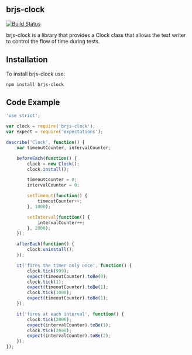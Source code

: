 ## brjs-clock

[![Build Status](https://travis-ci.org/BladeRunnerJS/brjs-clock.svg)](https://travis-ci.org/BladeRunnerJS/brjs-clock)

brjs-clock is a library that provides a Clock class that allows the test writer to control the flow of time during tests.

## Installation

To install brjs-clock use:

`npm install brjs-clock`

## Code Example

```javascript
'use strict';

var clock = require('brjs-clock');
var expect = require('expectations');

describe('Clock', function() {
	var timeoutCounter, intervalCounter;

	beforeEach(function() {
		clock = new Clock();
		clock.install();

		timeoutCounter = 0;
		intervalCounter = 0;

		setTimeout(function() {
			timeoutCounter++;
		}, 1000);

		setInterval(function() {
			intervalCounter++;
		}, 2000);
	});

	afterEach(function() {
		clock.uninstall();
	});

	it('fires the timer only once', function() {
		clock.tick(999);
		expect(timeoutCounter).toBe(0);
		clock.tick(1);
		expect(timeoutCounter).toBe(1);
		clock.tick(1000);
		expect(timeoutCounter).toBe(1);
	});

	it('fires at each interval', function() {
		clock.tick(2000);
		expect(intervalCounter).toBe(1);
		clock.tick(2000);
		expect(intervalCounter).toBe(2);
	});
});
```